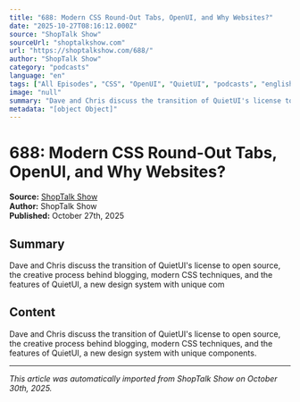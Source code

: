 ```yaml
---
title: "688: Modern CSS Round-Out Tabs, OpenUI, and Why Websites?"
date: "2025-10-27T08:16:12.000Z"
source: "ShopTalk Show"
sourceUrl: "shoptalkshow.com"
url: "https://shoptalkshow.com/688/"
author: "ShopTalk Show"
category: "podcasts"
language: "en"
tags: ["All Episodes", "CSS", "OpenUI", "QuietUI", "podcasts", "english"]
image: "null"
summary: "Dave and Chris discuss the transition of QuietUI's license to open source, the creative process behind blogging, modern CSS techniques, and the features of QuietUI, a new design system with unique com"
metadata: "[object Object]"
---
```


# 688: Modern CSS Round-Out Tabs, OpenUI, and Why Websites?

**Source:** [ShopTalk Show](https://shoptalkshow.com/688/)  
**Author:** ShopTalk Show  
**Published:** October 27th, 2025  

## Summary

Dave and Chris discuss the transition of QuietUI's license to open source, the creative process behind blogging, modern CSS techniques, and the features of QuietUI, a new design system with unique com

## Content

Dave and Chris discuss the transition of QuietUI's license to open source, the creative process behind blogging, modern CSS techniques, and the features of QuietUI, a new design system with unique components.

---

*This article was automatically imported from ShopTalk Show on October 30th, 2025.*
